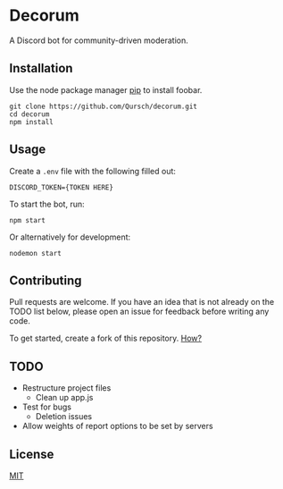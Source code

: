 # Decorum

 A Discord bot for community-driven moderation. 

## Installation

Use the node package manager [pip](https://pip.pypa.io/en/stable/) to install foobar.

```
git clone https://github.com/Qursch/decorum.git
cd decorum
npm install
```

## Usage

Create a `.env` file with the following filled out:

```
DISCORD_TOKEN={TOKEN HERE}
```
To start the bot, run:
```
npm start
```
Or alternatively for development:
```
nodemon start
```

## Contributing
Pull requests are welcome. If you have an idea that is not already on the TODO list below, please open an issue for feedback before writing any code.

To get started, create a fork of this repository.
[How?](https://docs.github.com/en/github/getting-started-with-github/quickstart/fork-a-repo)

## TODO 
- Restructure project files
  - Clean up app.js
- Test for bugs
  - Deletion issues
- Allow weights of report options to be set by servers

## License
[MIT](https://choosealicense.com/licenses/mit/)